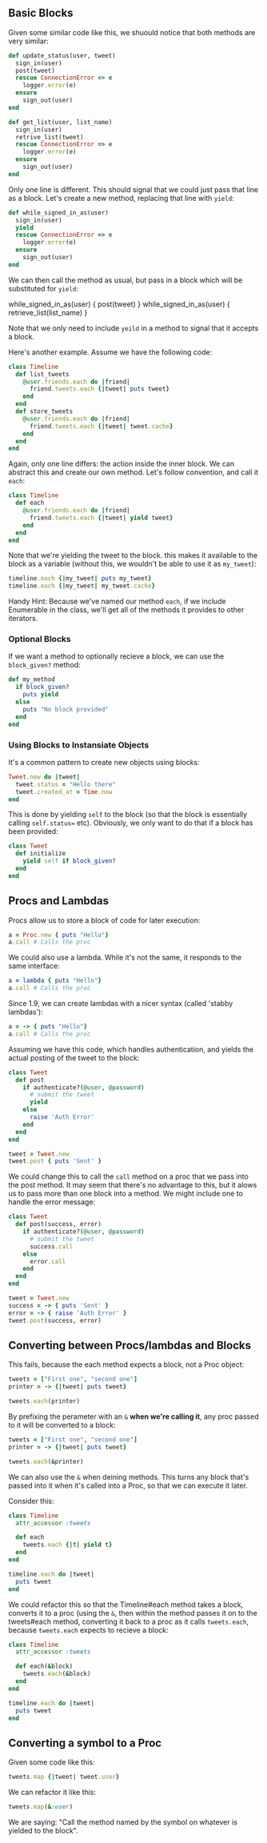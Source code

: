 ## Basic Blocks

Given some similar code like this, we shuould notice that both methods are very similar:

```ruby
def update_status(user, tweet)
  sign_in(user)
  post(tweet)
  rescue ConnectionError => e
    logger.error(e)
  ensure
    sign_out(user)
end

def get_list(user, list_name)
  sign_in(user)
  retrive_list(tweet)
  rescue ConnectionError => e
    logger.error(e)
  ensure
    sign_out(user)
end
```

 Only one line is different. This should signal that we could just pass that line as a block. Let's create a new method, replacing that line with `yield`:

```ruby
def while_signed_in_as(user)
  sign_in(user)
  yield
  rescue ConnectionError => e
    logger.error(e)
  ensure
    sign_out(user)
end
```

We can then call the method as usual, but pass in a block which will be substituted for `yield`:

while_signed_in_as(user) { post(tweet) }
while_signed_in_as(user) { retrieve_list(list_name) }

Note that we only need to include `yeild` in a method to signal that it accepts a block.

Here's another example. Assume we have the following code:

```ruby
class Timeline
  def list_tweets
    @user.friends.each do |friend|
      friend.tweets.each {|tweet| puts tweet}
    end
  end
  def store_tweets
    @user.friends.each do |friend|
      friend.tweets.each {|tweet| tweet.cache}
    end
  end
end
```

Again, only one line differs: the action inside the inner block. We can abstract this and create our own method. Let's follow convention, and call it `each`:

```ruby
class Timeline
  def each
    @user.friends.each do |friend|
      friend.tweets.each {|tweet| yield tweet}
    end
  end
end
```

Note that we're yielding the tweet to the block. this makes it available to the block as a variable (without this, we wouldn't be able to use it as `my_tweet`):

```ruby
timeline.each {|my_tweet| puts my_tweet}
timeline.each {|my_tweet| my_tweet.cache}
```

Handy Hint: Because we've named our method `each`, if we include Enumerable in the class, we'll get all of the methods it provides to other iterators.

### Optional Blocks

If we want a method to optionally recieve a block, we can use the `block_given?` method:

```ruby
def my_method
  if block_given?
    puts yield
  else
    puts "No block provided"
  end
end
```

### Using Blocks to Instansiate Objects

It's a common pattern to create new objects using blocks:

```ruby
Tweet.new do |tweet|
  tweet.status = "Hello there"
  tweet.created_at = Time.now
end
```

This is done by yielding `self` to the block (so that the block is essentially calling `self.status=` etc). Obviously, we only want to do that if a block has been provided:

```ruby
class Tweet
  def initialize
    yield self if block_given?
  end
end
```

## Procs and Lambdas

Procs allow us to store a block of code for later execution:

```ruby
a = Proc.new { puts "Hello"}
a.call # Calls the proc
```

We could also use a lambda. While it's not the same, it responds to the same interface:

```ruby
a = lambda { puts "Hello"}
a.call # Calls the proc
```

Since 1.9, we can create lambdas with a nicer syntax (called 'stabby lambdas'):

```ruby
a = -> { puts "Hello"}
a.call # Calls the proc
```


Assuming we have this code, which handles authentication, and yields the actual posting of the tweet to the block:

```ruby
class Tweet
  def post
    if authenticate?(@user, @password)
      # submit the tweet
      yield
    else
      raise 'Auth Error'
    end
  end
end

tweet = Tweet.new
tweet.post { puts 'Sent' }
```

We could change this to call the `call` method on a proc that we pass into the post method. It may seem that there's no advantage to this, but it alows us to pass more than one block into a method. We might include one to handle the error message:

```ruby
class Tweet
  def post(success, error)
    if authenticate?(@user, @password)
      # submit the tweet
      success.call
    else
      error.call
    end
  end
end

tweet = Tweet.new
success = -> { puts 'Sent' }
error = -> { raise 'Auth Error' }
tweet.post(success, error)
```

## Converting between Procs/lambdas and Blocks

This fails, because the each method expects a block, not a Proc object:

```ruby
tweets = ["First one", "second one"]
printer = -> {|tweet| puts tweet}

tweets.each(printer)
```

By prefixing the perameter with an `&` **when we're calling it**, any proc passed to it will be converted to a block:

```ruby
tweets = ["First one", "second one"]
printer = -> {|tweet| puts tweet}

tweets.each(&printer)
```

We can also use the `&` when deining methods. This turns any block that's passed into it when it's called into a Proc, so that we can execute it later.

Consider this:

```ruby
class Timeline
  attr_accessor :tweets

  def each
    tweets.each {|t| yield t}
  end
end

timeline.each do |tweet|
  puts tweet
end
```

We could refactor this so that the Timeline#each method takes a block, converts it to a proc (using the `&`, then within the method passes it on to the tweets#each method, converting it back to a proc as it calls `tweets.each`, because `tweets.each` expects to recieve a block:

```ruby
class Timeline
  attr_accessor :tweets

  def each(&block)
    tweets.each(&block)
  end
end

timeline.each do |tweet|
  puts tweet
end
```

## Converting a symbol to a Proc

Given some code like this:

```ruby
tweets.map {|tweet| tweet.user}
```

We can refactor it like this:

```ruby
tweets.map(&:user)
```

We are saying: "Call the method named by the symbol on whatever is yielded to the block".














